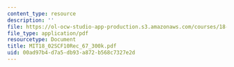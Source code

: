 ```yaml
---
content_type: resource
description: ''
file: https://ol-ocw-studio-app-production.s3.amazonaws.com/courses/18-02sc-multivariable-calculus-fall-2010/00ad97b4d7a5db93a872b568c7327e2d_MIT18_02SCF10Rec_67_300k.pdf
file_type: application/pdf
resourcetype: Document
title: MIT18_02SCF10Rec_67_300k.pdf
uid: 00ad97b4-d7a5-db93-a872-b568c7327e2d
---
```

